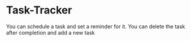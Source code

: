 # Task-Tracker
You can schedule a task and set a reminder for it. You can delete the task after completion and add a new task
